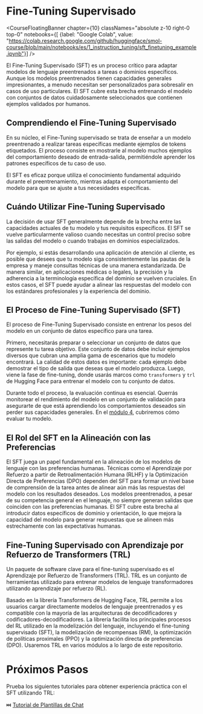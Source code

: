 # Fine-Tuning Supervisado

<CourseFloatingBanner chapter={10}
  classNames="absolute z-10 right-0 top-0"
  notebooks={[
    {label: "Google Colab", value: "https://colab.research.google.com/github/huggingface/smol-course/blob/main/notebooks/es/1_instruction_tuning/sft_finetuning_example.ipynb"}] />
    
El Fine-Tuning Supervisado (SFT) es un proceso crítico para adaptar modelos de lenguaje preentrenados a tareas o dominios específicos. Aunque los modelos preentrenados tienen capacidades generales impresionantes, a menudo necesitan ser personalizados para sobresalir en casos de uso particulares. El SFT cubre esta brecha entrenando el modelo con conjuntos de datos cuidadosamente seleccionados que contienen ejemplos validados por humanos.

## Comprendiendo el Fine-Tuning Supervisado

En su núcleo, el Fine-Tuning supervisado se trata de enseñar a un modelo preentrenado a realizar tareas específicas mediante ejemplos de tokens etiquetados. El proceso consiste en mostrarle al modelo muchos ejemplos del comportamiento deseado de entrada-salida, permitiéndole aprender los patrones específicos de tu caso de uso.

El SFT es eficaz porque utiliza el conocimiento fundamental adquirido durante el preentrenamiento, mientras adapta el comportamiento del modelo para que se ajuste a tus necesidades específicas.

## Cuándo Utilizar Fine-Tuning Supervisado

La decisión de usar SFT generalmente depende de la brecha entre las capacidades actuales de tu modelo y tus requisitos específicos. El SFT se vuelve particularmente valioso cuando necesitas un control preciso sobre las salidas del modelo o cuando trabajas en dominios especializados.

Por ejemplo, si estás desarrollando una aplicación de atención al cliente, es posible que desees que tu modelo siga consistentemente las pautas de la empresa y maneje consultas técnicas de una manera estandarizada. De manera similar, en aplicaciones médicas o legales, la precisión y la adherencia a la terminología específica del dominio se vuelven cruciales. En estos casos, el SFT puede ayudar a alinear las respuestas del modelo con los estándares profesionales y la experiencia del dominio.

## El Proceso de Fine-Tuning Supervisado (SFT)

El proceso de Fine-Tuning Supervisado consiste en entrenar los pesos del modelo en un conjunto de datos específico para una tarea.

Primero, necesitarás preparar o seleccionar un conjunto de datos que represente tu tarea objetivo. Este conjunto de datos debe incluir ejemplos diversos que cubran una amplia gama de escenarios que tu modelo encontrará. La calidad de estos datos es importante: cada ejemplo debe demostrar el tipo de salida que deseas que el modelo produzca. Luego, viene la fase de fine-tuning, donde usarás marcos como `transformers` y `trl` de Hugging Face para entrenar el modelo con tu conjunto de datos.

Durante todo el proceso, la evaluación continua es esencial. Querrás monitorear el rendimiento del modelo en un conjunto de validación para asegurarte de que está aprendiendo los comportamientos deseados sin perder sus capacidades generales. En el [módulo 4](../4_evaluation), cubriremos cómo evaluar tu modelo.

## El Rol del SFT en la Alineación con las Preferencias

El SFT juega un papel fundamental en la alineación de los modelos de lenguaje con las preferencias humanas. Técnicas como el Aprendizaje por Refuerzo a partir de Retroalimentación Humana (RLHF) y la Optimización Directa de Preferencias (DPO) dependen del SFT para formar un nivel base de comprensión de la tarea antes de alinear aún más las respuestas del modelo con los resultados deseados. Los modelos preentrenados, a pesar de su competencia general en el lenguaje, no siempre generan salidas que coinciden con las preferencias humanas. El SFT cubre esta brecha al introducir datos específicos de dominio y orientación, lo que mejora la capacidad del modelo para generar respuestas que se alineen más estrechamente con las expectativas humanas.

## Fine-Tuning Supervisado con Aprendizaje por Refuerzo de Transformers (TRL)

Un paquete de software clave para el fine-tuning supervisado es el Aprendizaje por Refuerzo de Transformers (TRL). TRL es un conjunto de herramientas utilizado para entrenar modelos de lenguaje transformadores utilizando aprendizaje por refuerzo (RL).

Basado en la librería Transformers de Hugging Face, TRL permite a los usuarios cargar directamente modelos de lenguaje preentrenados y es compatible con la mayoría de las arquitecturas de decodificadores y codificadores-decodificadores. La librería facilita los principales procesos del RL utilizado en la modelización del lenguaje, incluyendo el fine-tuning supervisado (SFT), la modelización de recompensas (RM), la optimización de políticas proximales (PPO) y la optimización directa de preferencias (DPO). Usaremos TRL en varios módulos a lo largo de este repositorio.

# Próximos Pasos

Prueba los siguientes tutoriales para obtener experiencia práctica con el SFT utilizando TRL:

⏭️ [Tutorial de Plantillas de Chat](../../../notebooks/es/1_instruction_tuning/../notebooks/es/1_instruction_tuning/supervised_fine_tuning_tutorial.ipynb)
